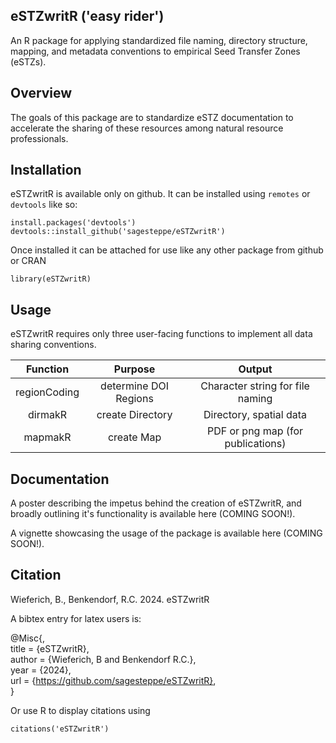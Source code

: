 ## eSTZwritR ('easy rider')
An R package for applying standardized file naming, directory structure, mapping, and metadata conventions to empirical Seed Transfer Zones (eSTZs). 

## Overview
The goals of this package are to standardize eSTZ documentation to accelerate the sharing of these resources among natural resource professionals. 

## Installation
eSTZwritR is available only on github. 
It can be installed using `remotes` or `devtools` like so:
```
install.packages('devtools')
devtools::install_github('sagesteppe/eSTZwritR')
```

Once installed it can be attached for use like any other package from github or CRAN

```
library(eSTZwritR)
```

## Usage  
eSTZwritR requires only three user-facing functions to implement all data sharing conventions.

|       Function        |      Purpose            |             Output                 |
|  :-----------------:  | :--------------------:  | :--------------------------------: |
|      regionCoding     | determine DOI Regions   | Character string for file naming   | 
|        dirmakR        | create Directory        | Directory, spatial data            |             
|        mapmakR        |   create Map            | PDF or png map (for publications)  |          


## Documentation  
A poster describing the impetus behind the creation of eSTZwritR, and broadly outlining it's functionality is available here (COMING SOON!). 

A vignette showcasing the usage of the package is available here (COMING SOON!). 

## Citation  
Wieferich, B., Benkendorf, R.C. 2024. eSTZwritR  

A bibtex entry for latex users is: 

@Misc{,  
  title = {eSTZwritR},  
  author = {Wieferich, B and Benkendorf R.C.},  
  year = {2024},  
  url = {https://github.com/sagesteppe/eSTZwritR},   
}  

Or use R to display citations using
```
citations('eSTZwritR')
```
